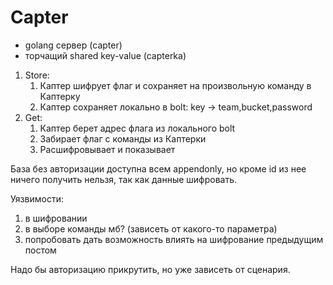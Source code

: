# Capter

* golang сервер (capter)
* торчащий shared key-value (capterka)

1. Store:
    1. Каптер шифрует флаг и сохраняет на произвольную команду в Каптерку
    2. Каптер сохраняет локально в bolt: key -> team,bucket,password
2. Get:
    1. Каптер берет адрес флага из локального bolt
    2. Забирает флаг с команды из Каптерки
    3. Расшифровывает и показывает

База без авторизации доступна всем appendonly, но кроме id из нее ничего получить нельзя, так как данные шифровать.

Уязвимости:
1. в шифровании
2. в выборе команды мб? (зависеть от какого-то параметра)
3. попробовать дать возможность влиять на шифрование предыдущим постом

Надо бы авторизацию прикрутить, но уже зависеть от сценария.
